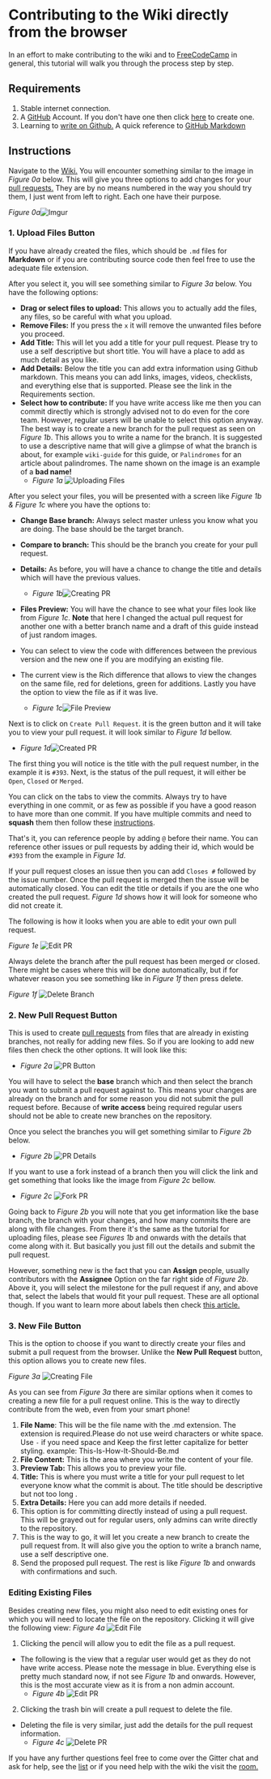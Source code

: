 # Contributing to the Wiki directly from the browser
In an effort to make contributing to the wiki and to [FreeCodeCamp](https://github.com/FreeCodeCamp) in general, this tutorial will walk you through the process step by step.

## Requirements
1. Stable internet connection.
2. A [GitHub](https://github.com) Account. If you don't have one then click [here](https://github.com/join) to create one.
3. Learning to [write on Github.](https://help.github.com/categories/writing-on-github/) A quick reference to [GitHub Markdown](https://github.com/adam-p/markdown-here/wiki/Markdown-Cheatsheet)

## Instructions
Navigate to the [Wiki.](https://github.com/FreeCodeCamp/wiki) You will encounter something similar to the image in _Figure 0a_ below. This will give you three options to add changes for your [pull requests.](https://help.github.com/articles/using-pull-requests/) They are by no means numbered in the way you should try them, I just went from left to right. Each one have their purpose.

_Figure 0a_![Imgur](http://i.imgur.com/6MkwQCx.png)

### 1. Upload Files Button
If you have already created the files, which should be `.md` files for **Markdown** or if you are contributing source code then feel free to use the adequate file extension.

After you select it, you will see something similar to _Figure 3a_ below. You have the following options:
- **Drag or select files to upload:** This allows you to actually add the files, any files, so be careful with what you upload.
- **Remove Files:** If you press the `x` it will remove the unwanted files before you proceed.
- **Add Title:** This will let you add a title for your pull request. Please try to use a self descriptive but short title. You will have a place to add as much detail as you like.
- **Add Details:** Below the title you can add extra information using Github markdown. This means you can add links, images, videos, checklists, and everything else that is supported. Please see the link in the Requirements section.
- **Select how to contribute:** If you have write access like me then you can commit directly which is strongly advised not to do even for the core team. However, regular users will be unable to select this option anyway. The best way is to create a new branch for the pull request as seen on _Figure 1b_. This allows you to write a name for the branch. It is suggested to use a descriptive name that will give a glimpse of what the branch is about, for example `wiki-guide` for this guide, or `Palindromes` for an article about palindromes. The name shown on the image is an example of a **bad name!**
  - _Figure 1a_ ![Uploading Files](http://i.imgur.com/PJ2kp5k.png)

After you select your files, you will be presented with a screen like _Figure 1b & Figure 1c_ where you have the options to:
- **Change Base branch:** Always select master unless you know what you are doing. The base should be the target branch.
- **Compare to branch:** This should be the branch you create for your pull request.
- **Details:** As before, you will have a chance to change the title and details which will have the previous values.
  - _Figure 1b_![Creating PR](http://i.imgur.com/rHfSVcX.png)

- **Files Preview:** You will have the chance to see what your files look like from _Figure 1c_. **Note** that here I changed the actual pull request for another one with a better branch name and a draft of this guide instead of just random images.
- You can select to view the code with differences between the previous version and the new one if you are modifying an existing file.
- The current view is the Rich difference that allows to view the changes on the same file, red for deletions, green for additions.  Lastly you have the option to view the file as if it was live.
  - _Figure 1c_![File Preview](http://i.imgur.com/oYS8ZNr.png)

Next is to click on `Create Pull Request`. it is the green button and it will take you to view your pull request. it will look similar to _Figure 1d_ bellow.
- _Figure 1d_![Created PR](http://i.imgur.com/PSx5NPU.png)

The first thing you will notice is the title with the pull request number, in the example it is `#393`. Next, is the status of the pull request, it will either be `Open`, `Closed` or `Merged`.

You can click on the tabs to view the commits. Always try to have everything in one commit, or as few as possible if you have a good reason to have more than one commit. If you have multiple commits and need to **squash** them then follow these [instructions](https://github.com/freecodecamp/freecodecamp/wiki/git-rebase#squashing-multiple-commits-into-one).

That's it, you can reference people by adding `@` before their name. You can reference other issues or pull requests by adding their id, which would be `#393` from the example in _Figure 1d_.

If your pull request closes an issue then you can add `Closes #` followed by the issue number. Once the pull request is merged then the issue will be automatically closed. You can edit the title or details if you are the one who created the pull request. _Figure 1d_ shows how it will look for someone who did not create it.

The following is how it looks when you are able to edit your own pull request.

_Figure 1e_ ![Edit PR](http://i.imgur.com/NPgXkiz.png)

Always delete the branch after the pull request has been merged or closed. There might be cases where this will be done automatically, but if for whatever reason you see something like in _Figure 1f_ then press delete.

_Figure 1f_ ![Delete Branch](http://i.imgur.com/vePGN3Y.png)

### 2. New Pull Request Button
This is used to create [pull requests](How-To-Create-A-Pull-Request-for-Free-Code-Camp) from files that are already in existing branches, not really for adding new files. So if you are looking to add new files then check the other options. It will look like this:
- _Figure 2a_ ![PR Button](http://i.imgur.com/WryvU3P.png)

You will have to select the **base** branch which and then select the branch you want to submit a pull request against to. This means your changes are already on the branch and for some reason you did not submit the pull request before. Because of **write access** being required regular users should not be able to create new branches on the repository.

Once you select the branches you will get something similar to _Figure 2b_ below.
- _Figure 2b_ ![PR Details](http://i.imgur.com/omG75qe.png)

If you want to use a fork instead of a branch then you will click the link and get something that looks like the image from _Figure 2c_ bellow.
- _Figure 2c_ ![Fork PR](http://i.imgur.com/0PmVLDL.png)

Going back to _Figure 2b_ you will note that you get information like the base branch, the branch with your changes, and how many commits there are along with file changes. From there it's the same as the tutorial for uploading files, please see _Figures 1b_ and onwards with the details that come along with it. But basically you just fill out the details and submit the pull request.

However, something new is the fact that you can **Assign** people, usually contributors with the **Assignee** Option on the far right side of _Figure 2b_. Above it, you will select the milestone for the pull request if any, and above that, select the labels that would fit your pull request. These are all optional though. If you want to learn more about labels then check [this article.](Select-Issues-for-Contributing-Using-Labels)

### 3. New File Button
This is the option to choose if you want to directly create your files and submit a pull request from the browser. Unlike the **New Pull Request** button, this option allows you to create new files.

_Figure 3a_ ![Creating File](http://i.imgur.com/ZpREhd5.png)

As you can see from _Figure 3a_ there are similar options when it comes to creating a new file for a pull request online. This is the way to directly contribute from the web, even from your smart phone!

1. **File Name**: This will be the file name with the .md extension. The extension is required.Please do not use weird characters or white space. Use `-` if you need space and Keep the first letter capitalize for better styling. example: This-Is-How-It-Should-Be.md
2. **File Content:** This is the area where you write the content of your file.
3. **Preview Tab:** This allows you to preview your file.
4. **Title:** This is where you must write a title for your pull request to let everyone know what the commit is about. The title should be descriptive but not too long .
5. **Extra Details:** Here you can add more details if needed.
6. This option is for committing directly instead of using a pull request. This will be grayed out for regular users, only admins can write directly to the repository.
7. This is the way to go, it will let you create a new branch to create the pull request from. It will also give you the option to write a branch name, use a self descriptive one.
8. Send the proposed pull request. The rest is like _Figure 1b_ and onwards with confirmations and such.

### Editing Existing Files
Besides creating new files, you might also need to edit existing ones for which you will need to locate the file on the repository. Clicking it will give the following view:
 _Figure 4a_ ![Edit File](http://i.imgur.com/equ8XG7.png)
1. Clicking the pencil will allow you to edit the file as a pull request.
  - The following is the view that a regular user would get as they do not have write access. Please note the message in blue. Everything else is pretty much standard now, if not see _Figure 1b_ and onwards. However, this is the most accurate view as it is from a non admin account.
    - _Figure 4b_ ![Edit PR](http://i.imgur.com/tTF7oY2.png)

2. Clicking the trash bin will create a pull request to delete the file.
  - Deleting the file is very similar, just add the details for the pull request information.
    - _Figure 4c_ ![Delete PR](http://i.imgur.com/WQCCsre.png)

If you have any further questions feel free to come over the Gitter chat and ask for help, see the [list](Official-Free-Code-Camp-Chat-Rooms) or if you need help with the wiki the visit the [room.](https://gitter.im/FreeCodeCamp/Wiki)
